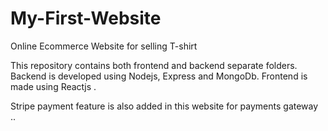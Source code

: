 # My-First-Website
Online Ecommerce Website for selling T-shirt

This repository contains both frontend and backend separate folders.
Backend is developed using Nodejs, Express and MongoDb.
Frontend is made using Reactjs .

Stripe payment feature is also added in this website for payments gateway ..
